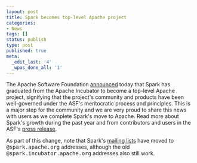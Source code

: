 ```yaml
---
layout: post
title: Spark becomes top-level Apache project
categories:
- News
tags: []
status: publish
type: post
published: true
meta:
  _edit_last: '4'
  _wpas_done_all: '1'
---
```


The Apache Software Foundation <a href="https://blogs.apache.org/foundation/entry/the_apache_software_foundation_announces50">announced</a> today that Spark has graduated from the Apache Incubator to become a top-level Apache project, signifying that the project's community and products have been well-governed under the ASF's meritocratic process and principles. This is a major step for the community and we are very proud to share this news with users as we complete Spark's move to Apache. Read more about Spark's growth during the past year and from contributors and users in the ASF's <a href="https://blogs.apache.org/foundation/entry/the_apache_software_foundation_announces50">press release</a>.

As part of this change, note that Spark's <a href="{{site.url}}community.html">mailing lists</a> have moved to <tt>@spark.apache.org</tt> addresses, although the old <tt>@spark.incubator.apache.org</tt> addresses also still work.
